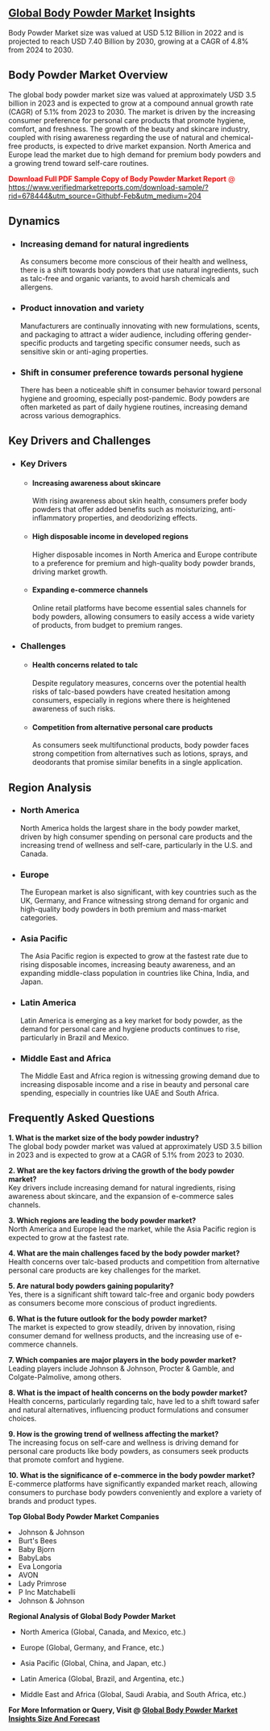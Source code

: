 <h2><a href="https://www.verifiedmarketreports.com/download-sample/?rid=678444&amp;utm_source=Githubf&amp;utm_medium=204" target="_blank">Global Body Powder Market</a> Insights</h2><p>Body Powder Market size was valued at USD 5.12 Billion in 2022 and is projected to reach USD 7.40 Billion by 2030, growing at a CAGR of 4.8% from 2024 to 2030.</p><p> <h2>Body Powder Market Overview</h2> <p>The global body powder market size was valued at approximately USD 3.5 billion in 2023 and is expected to grow at a compound annual growth rate (CAGR) of 5.1% from 2023 to 2030. The market is driven by the increasing consumer preference for personal care products that promote hygiene, comfort, and freshness. The growth of the beauty and skincare industry, coupled with rising awareness regarding the use of natural and chemical-free products, is expected to drive market expansion. North America and Europe lead the market due to high demand for premium body powders and a growing trend toward self-care routines.</p> <p><p><span class=""><span style="color: #ff0000;"><strong>Download Full PDF Sample Copy of Body Powder Market Report</strong> @ </span><a href="https://www.verifiedmarketreports.com/download-sample/?rid=678444&amp;utm_source=Githubf-Feb&amp;utm_medium=204" target="_blank">https://www.verifiedmarketreports.com/download-sample/?rid=678444&amp;utm_source=Githubf-Feb&amp;utm_medium=204</a></span></p></p> <h2>Dynamics</h2> <ul> <li><h3>Increasing demand for natural ingredients</h3> As consumers become more conscious of their health and wellness, there is a shift towards body powders that use natural ingredients, such as talc-free and organic variants, to avoid harsh chemicals and allergens.</li> <li><h3>Product innovation and variety</h3> Manufacturers are continually innovating with new formulations, scents, and packaging to attract a wider audience, including offering gender-specific products and targeting specific consumer needs, such as sensitive skin or anti-aging properties.</li> <li><h3>Shift in consumer preference towards personal hygiene</h3> There has been a noticeable shift in consumer behavior toward personal hygiene and grooming, especially post-pandemic. Body powders are often marketed as part of daily hygiene routines, increasing demand across various demographics.</li> </ul> <h2>Key Drivers and Challenges</h2> <ul> <li><h3>Key Drivers</h3> <ul> <li><h4>Increasing awareness about skincare</h4> With rising awareness about skin health, consumers prefer body powders that offer added benefits such as moisturizing, anti-inflammatory properties, and deodorizing effects.</li> <li><h4>High disposable income in developed regions</h4> Higher disposable incomes in North America and Europe contribute to a preference for premium and high-quality body powder brands, driving market growth.</li> <li><h4>Expanding e-commerce channels</h4> Online retail platforms have become essential sales channels for body powders, allowing consumers to easily access a wide variety of products, from budget to premium ranges.</li> </ul> </li> <li><h3>Challenges</h3> <ul> <li><h4>Health concerns related to talc</h4> Despite regulatory measures, concerns over the potential health risks of talc-based powders have created hesitation among consumers, especially in regions where there is heightened awareness of such risks.</li> <li><h4>Competition from alternative personal care products</h4> As consumers seek multifunctional products, body powder faces strong competition from alternatives such as lotions, sprays, and deodorants that promise similar benefits in a single application.</li> </ul> </li> </ul> <h2>Region Analysis</h2> <ul> <li><h3>North America</h3> North America holds the largest share in the body powder market, driven by high consumer spending on personal care products and the increasing trend of wellness and self-care, particularly in the U.S. and Canada.</li> <li><h3>Europe</h3> The European market is also significant, with key countries such as the UK, Germany, and France witnessing strong demand for organic and high-quality body powders in both premium and mass-market categories.</li> <li><h3>Asia Pacific</h3> The Asia Pacific region is expected to grow at the fastest rate due to rising disposable incomes, increasing beauty awareness, and an expanding middle-class population in countries like China, India, and Japan.</li> <li><h3>Latin America</h3> Latin America is emerging as a key market for body powder, as the demand for personal care and hygiene products continues to rise, particularly in Brazil and Mexico.</li> <li><h3>Middle East and Africa</h3> The Middle East and Africa region is witnessing growing demand due to increasing disposable income and a rise in beauty and personal care spending, especially in countries like UAE and South Africa.</li> </ul> <h2>Frequently Asked Questions</h2> <p><strong>1. What is the market size of the body powder industry?</strong><br> The global body powder market was valued at approximately USD 3.5 billion in 2023 and is expected to grow at a CAGR of 5.1% from 2023 to 2030.</p> <p><strong>2. What are the key factors driving the growth of the body powder market?</strong><br> Key drivers include increasing demand for natural ingredients, rising awareness about skincare, and the expansion of e-commerce sales channels.</p> <p><strong>3. Which regions are leading the body powder market?</strong><br> North America and Europe lead the market, while the Asia Pacific region is expected to grow at the fastest rate.</p> <p><strong>4. What are the main challenges faced by the body powder market?</strong><br> Health concerns over talc-based products and competition from alternative personal care products are key challenges for the market.</p> <p><strong>5. Are natural body powders gaining popularity?</strong><br> Yes, there is a significant shift toward talc-free and organic body powders as consumers become more conscious of product ingredients.</p> <p><strong>6. What is the future outlook for the body powder market?</strong><br> The market is expected to grow steadily, driven by innovation, rising consumer demand for wellness products, and the increasing use of e-commerce channels.</p> <p><strong>7. Which companies are major players in the body powder market?</strong><br> Leading players include Johnson & Johnson, Procter & Gamble, and Colgate-Palmolive, among others.</p> <p><strong>8. What is the impact of health concerns on the body powder market?</strong><br> Health concerns, particularly regarding talc, have led to a shift toward safer and natural alternatives, influencing product formulations and consumer choices.</p> <p><strong>9. How is the growing trend of wellness affecting the market?</strong><br> The increasing focus on self-care and wellness is driving demand for personal care products like body powders, as consumers seek products that promote comfort and hygiene.</p> <p><strong>10. What is the significance of e-commerce in the body powder market?</strong><br> E-commerce platforms have significantly expanded market reach, allowing consumers to purchase body powders conveniently and explore a variety of brands and product types.</p> </p><p><strong>Top Global Body Powder Market Companies</strong></p><div data-test-id=""><p><li>Johnson & Johnson</li><li> Burt's Bees</li><li> Baby Bjorn</li><li> BabyLabs</li><li> Eva Longoria</li><li> AVON</li><li> Lady Primrose</li><li> P Inc Matchabelli</li><li> Johnson & Johnson</li></p><div><strong>Regional Analysis of&nbsp;Global Body Powder Market</strong></div><ul><li dir="ltr"><p dir="ltr">North America&nbsp;(Global, Canada, and Mexico, etc.)</p></li><li dir="ltr"><p dir="ltr">Europe (Global, Germany, and France, etc.)</p></li><li dir="ltr"><p dir="ltr">Asia Pacific&nbsp;(Global, China, and Japan, etc.)</p></li><li dir="ltr"><p dir="ltr">Latin America&nbsp;(Global, Brazil, and Argentina, etc.)</p></li><li dir="ltr">Middle East and Africa&nbsp;(Global, Saudi Arabia, and South Africa, etc.)</li></ul><p><strong>For More Information or Query, Visit @&nbsp;</strong><strong><a href="https://www.verifiedmarketreports.com/product/body-powder-market/?utm_source=Githubf&amp;utm_medium=204" target="_blank">Global Body Powder Market Insights Size And Forecast</a></strong></p></div>

